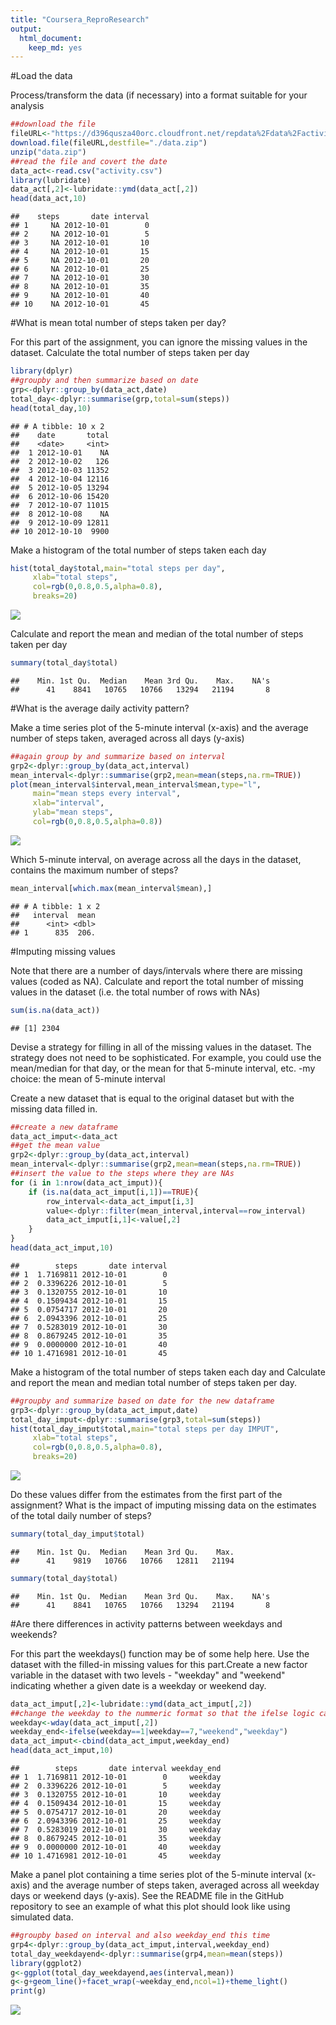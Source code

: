 ```yaml
---
title: "Coursera_ReproResearch"
output: 
  html_document: 
    keep_md: yes
---
```




#Load the data

Process/transform the data (if necessary) into a format suitable for your analysis

```r
##download the file
fileURL<-"https://d396qusza40orc.cloudfront.net/repdata%2Fdata%2Factivity.zip"
download.file(fileURL,destfile="./data.zip")
unzip("data.zip")
##read the file and covert the date
data_act<-read.csv("activity.csv")
library(lubridate)
data_act[,2]<-lubridate::ymd(data_act[,2])
head(data_act,10)
```

```
##    steps       date interval
## 1     NA 2012-10-01        0
## 2     NA 2012-10-01        5
## 3     NA 2012-10-01       10
## 4     NA 2012-10-01       15
## 5     NA 2012-10-01       20
## 6     NA 2012-10-01       25
## 7     NA 2012-10-01       30
## 8     NA 2012-10-01       35
## 9     NA 2012-10-01       40
## 10    NA 2012-10-01       45
```

#What is mean total number of steps taken per day?

For this part of the assignment, you can ignore the missing values in the dataset.
Calculate the total number of steps taken per day

```r
library(dplyr)
##groupby and then summarize based on date
grp<-dplyr::group_by(data_act,date)
total_day<-dplyr::summarise(grp,total=sum(steps))
head(total_day,10)
```

```
## # A tibble: 10 x 2
##    date       total
##    <date>     <int>
##  1 2012-10-01    NA
##  2 2012-10-02   126
##  3 2012-10-03 11352
##  4 2012-10-04 12116
##  5 2012-10-05 13294
##  6 2012-10-06 15420
##  7 2012-10-07 11015
##  8 2012-10-08    NA
##  9 2012-10-09 12811
## 10 2012-10-10  9900
```

Make a histogram of the total number of steps taken each day

```r
hist(total_day$total,main="total steps per day",
     xlab="total steps",
     col=rgb(0,0.8,0.5,alpha=0.8),
     breaks=20)
```

![](PA1_template_files/figure-html/unnamed-chunk-3-1.png)<!-- -->

Calculate and report the mean and median of the total number of steps taken per day

```r
summary(total_day$total)
```

```
##    Min. 1st Qu.  Median    Mean 3rd Qu.    Max.    NA's 
##      41    8841   10765   10766   13294   21194       8
```

#What is the average daily activity pattern?

Make a time series plot of the 5-minute interval (x-axis) and the average number of steps taken, averaged across all days (y-axis)

```r
##again group by and summarize based on interval
grp2<-dplyr::group_by(data_act,interval)
mean_interval<-dplyr::summarise(grp2,mean=mean(steps,na.rm=TRUE))
plot(mean_interval$interval,mean_interval$mean,type="l",
     main="mean steps every interval",
     xlab="interval",
     ylab="mean steps",
     col=rgb(0,0.8,0.5,alpha=0.8))
```

![](PA1_template_files/figure-html/unnamed-chunk-5-1.png)<!-- -->

Which 5-minute interval, on average across all the days in the dataset, contains the maximum number of steps?

```r
mean_interval[which.max(mean_interval$mean),]
```

```
## # A tibble: 1 x 2
##   interval  mean
##      <int> <dbl>
## 1      835  206.
```

#Imputing missing values

Note that there are a number of days/intervals where there are missing values (coded as NA). 
Calculate and report the total number of missing values in the dataset (i.e. the total number of rows with NAs)

```r
sum(is.na(data_act))
```

```
## [1] 2304
```

Devise a strategy for filling in all of the missing values in the dataset. The strategy does not need to be sophisticated. For example, you could use the mean/median for that day, or the mean for that 5-minute interval, etc.
-my choice: the mean of 5-minute interval 

Create a new dataset that is equal to the original dataset but with the missing data filled in.

```r
##create a new dataframe
data_act_imput<-data_act
##get the mean value
grp2<-dplyr::group_by(data_act,interval)
mean_interval<-dplyr::summarise(grp2,mean=mean(steps,na.rm=TRUE))
##insert the value to the steps where they are NAs
for (i in 1:nrow(data_act_imput)){
    if (is.na(data_act_imput[i,1])==TRUE){
        row_interval<-data_act_imput[i,3]
        value<-dplyr::filter(mean_interval,interval==row_interval)
        data_act_imput[i,1]<-value[,2]
    }
}
head(data_act_imput,10)
```

```
##        steps       date interval
## 1  1.7169811 2012-10-01        0
## 2  0.3396226 2012-10-01        5
## 3  0.1320755 2012-10-01       10
## 4  0.1509434 2012-10-01       15
## 5  0.0754717 2012-10-01       20
## 6  2.0943396 2012-10-01       25
## 7  0.5283019 2012-10-01       30
## 8  0.8679245 2012-10-01       35
## 9  0.0000000 2012-10-01       40
## 10 1.4716981 2012-10-01       45
```

Make a histogram of the total number of steps taken each day and Calculate and report the mean and median total number of steps taken per day. 

```r
##groupby and summarize based on date for the new dataframe
grp3<-dplyr::group_by(data_act_imput,date)
total_day_imput<-dplyr::summarise(grp3,total=sum(steps))
hist(total_day_imput$total,main="total steps per day IMPUT",
     xlab="total steps",
     col=rgb(0,0.8,0.5,alpha=0.8),
     breaks=20)
```

![](PA1_template_files/figure-html/unnamed-chunk-9-1.png)<!-- -->

Do these values differ from the estimates from the first part of the assignment? What is the impact of imputing missing data on the estimates of the total daily number of steps?

```r
summary(total_day_imput$total)
```

```
##    Min. 1st Qu.  Median    Mean 3rd Qu.    Max. 
##      41    9819   10766   10766   12811   21194
```

```r
summary(total_day$total)
```

```
##    Min. 1st Qu.  Median    Mean 3rd Qu.    Max.    NA's 
##      41    8841   10765   10766   13294   21194       8
```

#Are there differences in activity patterns between weekdays and weekends?

For this part the weekdays() function may be of some help here. Use the dataset with the filled-in missing values for this part.Create a new factor variable in the dataset with two levels - "weekday" and "weekend" indicating whether a given date is a weekday or weekend day.

```r
data_act_imput[,2]<-lubridate::ymd(data_act_imput[,2])
##change the weekday to the nummeric format so that the ifelse logic can be easier later
weekday<-wday(data_act_imput[,2])
weekday_end<-ifelse(weekday==1|weekday==7,"weekend","weekday")
data_act_imput<-cbind(data_act_imput,weekday_end)
head(data_act_imput,10)
```

```
##        steps       date interval weekday_end
## 1  1.7169811 2012-10-01        0     weekday
## 2  0.3396226 2012-10-01        5     weekday
## 3  0.1320755 2012-10-01       10     weekday
## 4  0.1509434 2012-10-01       15     weekday
## 5  0.0754717 2012-10-01       20     weekday
## 6  2.0943396 2012-10-01       25     weekday
## 7  0.5283019 2012-10-01       30     weekday
## 8  0.8679245 2012-10-01       35     weekday
## 9  0.0000000 2012-10-01       40     weekday
## 10 1.4716981 2012-10-01       45     weekday
```

Make a panel plot containing a time series plot of the 5-minute interval (x-axis) and the average number of steps taken, averaged across all weekday days or weekend days (y-axis). See the README file in the GitHub repository to see an example of what this plot should look like using simulated data.

```r
##groupby based on interval and also weekday_end this time
grp4<-dplyr::group_by(data_act_imput,interval,weekday_end)
total_day_weekdayend<-dplyr::summarise(grp4,mean=mean(steps))
library(ggplot2)
g<-ggplot(total_day_weekdayend,aes(interval,mean))
g<-g+geom_line()+facet_wrap(~weekday_end,ncol=1)+theme_light()
print(g)
```

![](PA1_template_files/figure-html/unnamed-chunk-12-1.png)<!-- -->
